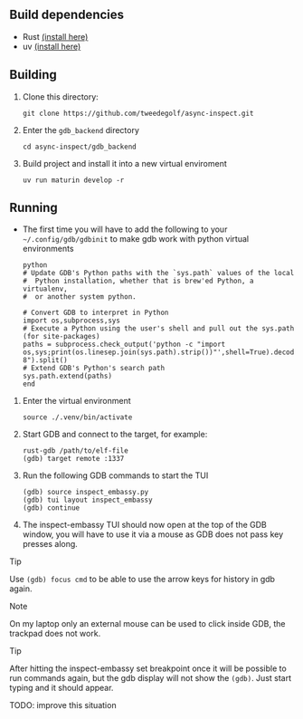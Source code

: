 ## Build dependencies
- Rust [(install here)](https://www.rust-lang.org/tools/install)
- uv [(install here)](https://github.com/astral-sh/uv?tab=readme-ov-file#installation)

## Building
1. Clone this directory: 
   ```
   git clone https://github.com/tweedegolf/async-inspect.git
   ```
2. Enter the `gdb_backend` directory
   ```
   cd async-inspect/gdb_backend
   ```
3. Build project and install it into a new virtual enviroment
   ```
   uv run maturin develop -r
   ```

## Running 
- The first time you will have to add the following to your `~/.config/gdb/gdbinit` to make gdb work
  with python virtual environments
  ```
  python
  # Update GDB's Python paths with the `sys.path` values of the local
  #  Python installation, whether that is brew'ed Python, a virtualenv,
  #  or another system python.
  
  # Convert GDB to interpret in Python
  import os,subprocess,sys
  # Execute a Python using the user's shell and pull out the sys.path (for site-packages)
  paths = subprocess.check_output('python -c "import os,sys;print(os.linesep.join(sys.path).strip())"',shell=True).decode("utf-8").split()
  # Extend GDB's Python's search path
  sys.path.extend(paths)
  end
  ```
1. Enter the virtual environment
   ```
   source ./.venv/bin/activate
   ```
2. Start GDB and connect to the target, for example:
   ```
   rust-gdb /path/to/elf-file
   (gdb) target remote :1337
   ```
3. Run the following GDB commands to start the TUI
   ```
   (gdb) source inspect_embassy.py
   (gdb) tui layout inspect_embassy
   (gdb) continue
   ```
4. The inspect-embassy TUI should now open at the top of the GDB window, you will have to use it via
   a mouse as GDB does not pass key presses along.

> [!TIP]
> Use `(gdb) focus cmd` to be able to use the arrow keys for history in gdb again.

> [!NOTE]
> On my laptop only an external mouse can be used to click inside GDB, the trackpad does not work.

> [!TIP]
> After hitting the inspect-embassy set breakpoint once it will be possible to run commands again,
> but the gdb display will not show the `(gdb)`. Just start typing and it should appear.
> 
> TODO: improve this situation
